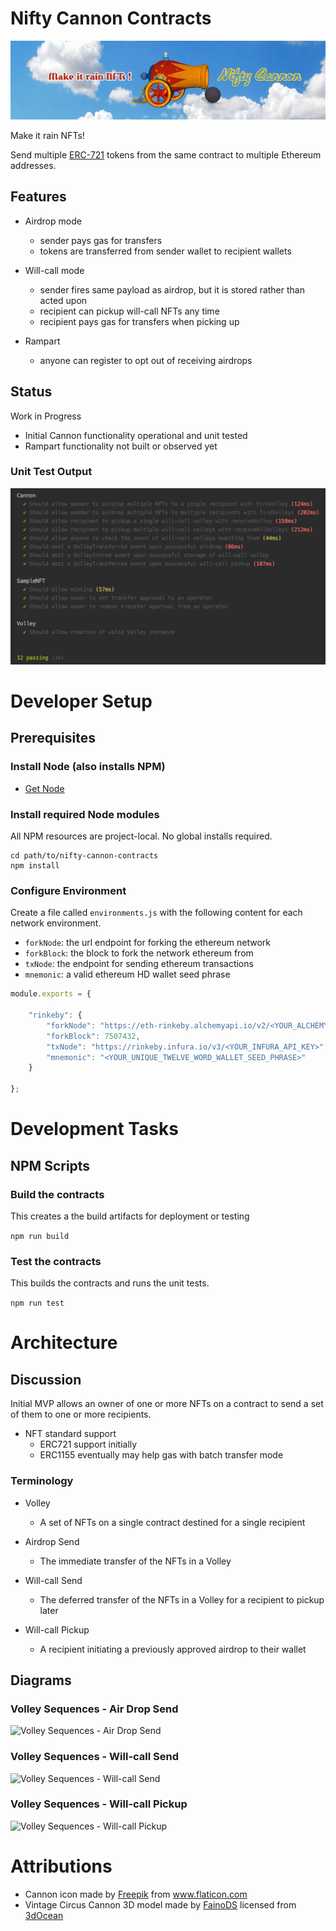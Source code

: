 # Nifty Cannon Contracts
![Make it rain NFTs!](images/banner-800x200.png)

Make it rain NFTs!

Send multiple [ERC-721](http://erc721.org/) tokens from the same contract to multiple Ethereum addresses. 

## Features
* Airdrop mode 
  - sender pays gas for transfers
  - tokens are transferred from sender wallet to recipient wallets
  
* Will-call mode
  - sender fires same payload as airdrop, but it is stored rather than acted upon
  - recipient can pickup will-call NFTs any time
  - recipient pays gas for transfers when picking up

* Rampart
  - anyone can register to opt out of receiving airdrops

## Status
Work in Progress
* Initial Cannon functionality operational and unit tested
* Rampart functionality not built or observed yet
### Unit Test Output
![Unit Test Output](images/Unit_Test_Output.png)

# Developer Setup
## Prerequisites
### Install Node (also installs NPM)
 * [Get Node](https://nodejs.org/en/download/)

### Install required Node modules
All NPM resources are project-local. No global installs required. 

```
cd path/to/nifty-cannon-contracts
npm install
```

### Configure Environment
Create a file called `environments.js` with the following content for each network environment.
* `forkNode`: the url endpoint for forking the ethereum network
* `forkBlock`: the block to fork the network ethereum from
* `txNode`: the endpoint for sending ethereum transactions
* `mnemonic`: a valid ethereum HD wallet seed phrase

```javascript
module.exports = {

    "rinkeby": {
        "forkNode": "https://eth-rinkeby.alchemyapi.io/v2/<YOUR_ALCHEMY_API_KEY>",
        "forkBlock": 7507432,
        "txNode": "https://rinkeby.infura.io/v3/<YOUR_INFURA_API_KEY>",
        "mnemonic": "<YOUR_UNIQUE_TWELVE_WORD_WALLET_SEED_PHRASE>"
    }

};
```

# Development Tasks
## NPM Scripts
### Build the contracts
This creates a the build artifacts for deployment or testing

```npm run build```

### Test the contracts
This builds the contracts and runs the unit tests.

```npm run test```

# Architecture
## Discussion
Initial MVP allows an owner of one or more NFTs on a contract to send a set of them to one or more recipients.

* NFT standard support
  - ERC721 support initially
  - ERC1155 eventually may help gas with batch transfer mode

### Terminology
* Volley
  - A set of NFTs on a single contract destined for a single recipient
    
* Airdrop Send
  - The immediate transfer of the NFTs in a Volley
  
* Will-call Send
  - The deferred transfer of the NFTs in a Volley for a recipient to pickup later
  
* Will-call Pickup
  - A recipient initiating a previously approved airdrop to their wallet

## Diagrams
### Volley Sequences - Air Drop Send
![Volley Sequences - Air Drop Send](images/Volley_Sequences-Air_Drop_Send.png)

### Volley Sequences - Will-call Send
![Volley Sequences - Will-call Send](images/Volley_Sequences-Will_Call_Send.png)

### Volley Sequences - Will-call Pickup
![Volley Sequences - Will-call Pickup](images/Volley_Sequences-Will_Call_Pickup.png)

# Attributions
* Cannon icon made by <a href="https://www.flaticon.com/authors/freepik" title="Freepik">Freepik</a> from <a href="https://www.flaticon.com/" title="Flaticon">www.flaticon.com</a></div>
* Vintage Circus Cannon 3D model made by <a href="https://3docean.net/user/fainods">FainoDS</a> licensed from  <a href="https://3docean.net/">3dOcean</a>